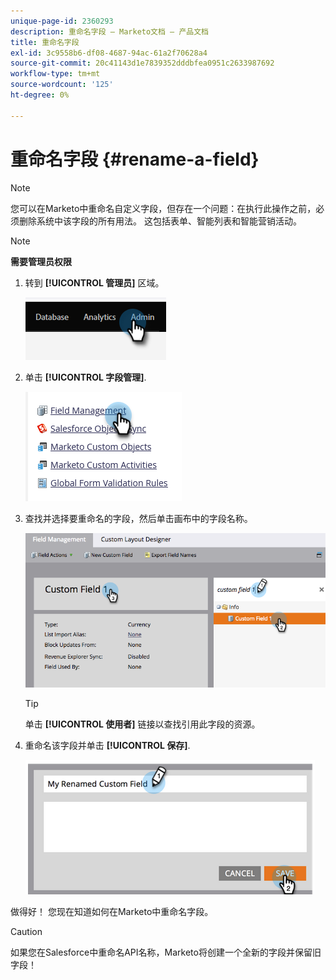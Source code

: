 ```yaml
---
unique-page-id: 2360293
description: 重命名字段 — Marketo文档 — 产品文档
title: 重命名字段
exl-id: 3c9558b6-df08-4687-94ac-61a2f70628a4
source-git-commit: 20c41143d1e7839352dddbfea0951c2633987692
workflow-type: tm+mt
source-wordcount: '125'
ht-degree: 0%

---
```


# 重命名字段 {#rename-a-field}

>[!NOTE]
>
>您可以在Marketo中重命名自定义字段，但存在一个问题：在执行此操作之前，必须删除系统中该字段的所有用法。 这包括表单、智能列表和智能营销活动。

>[!NOTE]
>
>**需要管理员权限**

1. 转到 **[!UICONTROL 管理员]** 区域。

   ![](assets/rename-a-field-1.png)

1. 单击 **[!UICONTROL 字段管理]**.

   ![](assets/rename-a-field-2.png)

1. 查找并选择要重命名的字段，然后单击画布中的字段名称。

   ![](assets/rename-a-field-3.png)

   >[!TIP]
   >
   >单击 **[!UICONTROL 使用者]** 链接以查找引用此字段的资源。

1. 重命名该字段并单击 **[!UICONTROL 保存]**.

   ![](assets/rename-a-field-4.png)

做得好！ 您现在知道如何在Marketo中重命名字段。

>[!CAUTION]
>
>如果您在Salesforce中重命名API名称，Marketo将创建一个全新的字段并保留旧字段！
